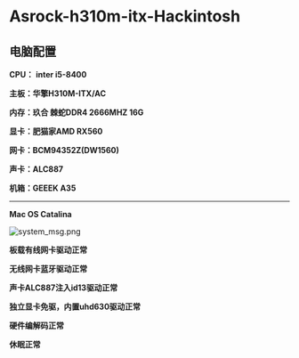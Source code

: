 # Asrock-h310m-itx-Hackintosh

## 电脑配置

**CPU：** **inter i5-8400**

**主板：华擎H310M-ITX/AC**

**内存：玖合 棘蛇DDR4 2666MHZ 16G**

**显卡：肥猫家AMD RX560**

**网卡：BCM94352Z(DW1560)**

**声卡：ALC887**

**机箱：GEEEK A35**

------

**Mac OS Catalina**

![system_msg.png](https://github.com/ROSstudy/Asrock-h310m-itx-Hackintosh/blob/master/images/system_msg.png)

**板载有线网卡驱动正常**



**无线网卡蓝牙驱动正常**



**声卡ALC887注入id13驱动正常**



**独立显卡免驱，内置uhd630驱动正常**



**硬件编解码正常**



**休眠正常**